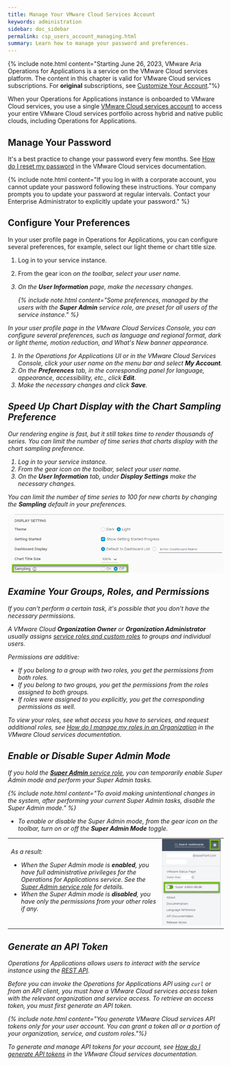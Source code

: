 ```yaml
---
title: Manage Your VMware Cloud Services Account
keywords: administration
sidebar: doc_sidebar
permalink: csp_users_account_managing.html
summary: Learn how to manage your password and preferences.
---
```


{% include note.html content="Starting June 26, 2023, VMware Aria Operations for Applications is a service on the VMware Cloud services platform. The content in this chapter is valid for VMware Cloud services subscriptions. For **original** subscriptions, see [Customize Your Account](users_account_managing.html)."%}

When your Operations for Applications instance is onboarded to VMware Cloud services, you use a single [VMware Cloud services account](csp_getting_started.html#whats-a-vmware-cloud-services-account) to access your entire VMware Cloud services portfolio across hybrid and native public clouds, including Operations for Applications.

## Manage Your Password

It's a best practice to change your password every few months. See [How do I reset my password](https://docs.vmware.com/en/VMware-Cloud-services/services/Using-VMware-Cloud-Services/GUID-8FD73719-36EE-4414-B3A2-AA1B9687BE4D.html) in the VMware Cloud services documentation.

{% include note.html content="If you log in with a corporate account, you cannot update your password following these instructions. Your company prompts you to update your password at regular intervals. Contact your Enterprise Administrator to explicitly update your password." %}

## Configure Your Preferences

In your user profile page in Operations for Applications, you can configure several preferences, for example, select our light theme or chart title size.
1. Log in to your service instance.
1. From the gear icon <i class="fa fa-cog"/> on the toolbar, select your user name.
1. On the **User Information** page, make the necessary changes.

    {% include note.html content="Some preferences, managed by the users with the **Super Admin** service role, are preset for all users of the service instance." %}

In your user profile page in the VMware Cloud Services Console, you can configure several preferences, such as language and regional format, dark or light theme, motion reduction, and What's New banner appearance.
1. In the Operations for Applications UI or in the VMware Cloud Services Console, click your user name on the menu bar and select **My Account**.
1. On the **Preferences** tab, in the corresponding panel for language, appearance, accessibility, etc., click **Edit**.
1. Make the necessary changes and click **Save**.

## Speed Up Chart Display with the Chart Sampling Preference

Our rendering engine is fast, but it still takes time to render thousands of series. You can limit the number of time series that charts display with the chart sampling preference.

1. Log in to your service instance.
1. From the gear icon <i class="fa fa-cog"/> on the toolbar, select your user name.
1. On the **User Information** tab, under **Display Settings** make the necessary changes.

You can limit the number of time series to 100 for new charts by changing the **Sampling** default in your preferences.

![sampling preference](images/sampling_preference.png)


## Examine Your Groups, Roles, and Permissions

If you can't perform a certain task, it's possible that you don't have the necessary permissions.

A VMware Cloud **Organization Owner** or **Organization Administrator** usually assigns [service roles and custom roles](csp_users_roles.html) to groups and individual users.

Permissions are additive:
* If you belong to a group with two roles, you get the permissions from both roles.
* If you belong to two groups, you get the permissions from the roles assigned to both groups.
* If roles were assigned to you explicitly, you get the corresponding permissions as well.

To view your roles, see what access you have to services, and request additional roles, see [How do I manage my roles in an Organization](https://docs.vmware.com/en/VMware-Cloud-services/services/Using-VMware-Cloud-Services/GUID-528C2CE3-6335-43A2-99F1-B722464F0A1D.html) in the VMware Cloud services documentation.

## Enable or Disable Super Admin Mode

If you hold the [**Super Admin** service role](csp_users_roles.html#operations-for-applications-service-roles-built-in), you can temporarily enable Super Admin mode and perform your Super Admin tasks.

{% include note.html content="To avoid making unintentional changes in the system, after performing your current Super Admin tasks, disable the Super Admin mode." %}

* To enable or disable the Super Admin mode, from the gear icon <i class="fa fa-cog"/> on the toolbar, turn on or off the **Super Admin Mode** toggle.

<table>
    <tbody>
        <tr>
            <td width="70%">As a result:
            <ul>
            <li>When the Super Admin mode is <strong>enabled</strong>, you have full administrative privileges for the Operations for Applications service. See the <a href="csp_users_roles.html#operations-for-applications-service-roles-built-in">Super Admin service role</a> for details.</li>
            <li>When the Super Admin mode is <strong>disabled</strong>, you have only the permissions from your other roles if any.</li>
            </ul></td>
            <td width="30%"><img src="/images/super_admin_mode.png" alt="A screenshot of the drop-down menu with the Super Admin Mode toggle.">
            </td>
        </tr>
    </tbody>
</table>

## Generate an API Token

Operations for Applications allows users to interact with the service instance using the [REST API](wavefront_api.html).

Before you can invoke the Operations for Applications API using `curl` or from an API client, you must have a VMware Cloud services access token with the relevant organization and service access. To retrieve an access token, you must first generate an API token.

{% include note.html content="You generate VMware Cloud services API tokens only for your user account. You can grant a token all or a portion of your organization, service, and custom roles."%}

To generate and manage API tokens for your account, see [How do I generate API tokens](https://docs.vmware.com/en/VMware-Cloud-services/services/Using-VMware-Cloud-Services/GUID-E2A3B1C1-E9AD-4B00-A6B6-88D31FCDDF7C.html) in the VMware Cloud services documentation.
